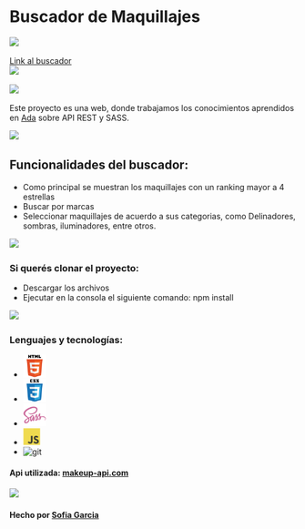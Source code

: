 <h1>Buscador de Maquillajes</h1>
<img src="http://makeup-api.herokuapp.com/assets/brushes-6d2ab84631ecd47ced4fa07c47eb37521eb61c5a525965dafaf308f21338aa44.png" width="50px">

<a href="">Link al buscador</a>
<br>
<img src="https://media0.giphy.com/media/J4TxHPk4BMjuo0UwbI/giphy.gif?cid=ecf05e472i2vx68mf51d75gj115drkm3a49pimy091p4y2ne&rid=giphy.gif&ct=s" width="50px"/>

<img src="https://media0.giphy.com/media/gLREPOkkRAGGCGNKbZ/giphy.gif?cid=ecf05e47eq5v1f29yzieccr39ruwx8dsgi2ijmrk0fbih3pu&rid=giphy.gif&ct=s" whidth = "100%">

<p>Este proyecto es una web, donde trabajamos los conocimientos aprendidos en <a href="https://adaitw.org/">Ada</a> sobre API REST y SASS. </p>

<img src="https://media0.giphy.com/media/gLREPOkkRAGGCGNKbZ/giphy.gif?cid=ecf05e47eq5v1f29yzieccr39ruwx8dsgi2ijmrk0fbih3pu&rid=giphy.gif&ct=s" whidth = "100%">

<h2>Funcionalidades del buscador:</h2>
<ul>
    <li>Como principal se muestran los maquillajes con un ranking mayor a 4 estrellas</li>
    <li>Buscar por marcas</li>
    <li>Seleccionar maquillajes de acuerdo a sus categorias, como Delinadores, sombras, iluminadores, entre otros.</li>
   
</ul>

<img src="https://media0.giphy.com/media/gLREPOkkRAGGCGNKbZ/giphy.gif?cid=ecf05e47eq5v1f29yzieccr39ruwx8dsgi2ijmrk0fbih3pu&rid=giphy.gif&ct=s" whidth = "100%">

<h3>Si querés clonar el proyecto:</h3>
    <ul>
        <li>Descargar los archivos</li>
        <li>Ejecutar en la consola el siguiente comando: npm install</li>
    </ul>

<img src="https://media0.giphy.com/media/gLREPOkkRAGGCGNKbZ/giphy.gif?cid=ecf05e47eq5v1f29yzieccr39ruwx8dsgi2ijmrk0fbih3pu&rid=giphy.gif&ct=s" whidth = "100%">

<h3>Lenguajes y tecnologías:</h3>
    <ul>
        <li> <img src="https://raw.githubusercontent.com/devicons/devicon/master/icons/html5/html5-original-wordmark.svg" alt="html5" width="40" height="40"/> </li>
        <li> <img src="https://raw.githubusercontent.com/devicons/devicon/master/icons/css3/css3-original-wordmark.svg" alt="css3" width="40" height="40"/></li>
        <li> <img src="https://raw.githubusercontent.com/devicons/devicon/master/icons/sass/sass-original.svg" alt="sass" width="40" height="40"/></li>
        <li> <img src="https://raw.githubusercontent.com/devicons/devicon/master/icons/javascript/javascript-original.svg" alt="javascript" width="30" height="30"/> </li>
        <li> <img src="https://www.vectorlogo.zone/logos/git-scm/git-scm-icon.svg" alt="git" width="30" height="30"/></li>
    </ul>
    
#### Api utilizada: [makeup-api.com](https://http://makeup-api.herokuapp.com/)

<img src="https://media0.giphy.com/media/gLREPOkkRAGGCGNKbZ/giphy.gif?cid=ecf05e47eq5v1f29yzieccr39ruwx8dsgi2ijmrk0fbih3pu&rid=giphy.gif&ct=s" whidth = "100%">

#### Hecho por [Sofia Garcia](https://www.linkedin.com/in/sofia-macarena-garcia-649bb7203/)
